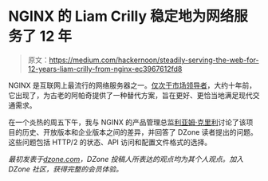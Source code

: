 # NGINX 的 Liam Crilly 稳定地为网络服务了 12 年

> 原文：<https://medium.com/hackernoon/steadily-serving-the-web-for-12-years-liam-crilly-from-nginx-ec3967612fd8>

NGINX 是互联网上最流行的网络服务器之一。[仅次于市场领导者](https://w3techs.com/technologies/details/ws-nginx/all/all)，大约十年前，它出现了，为古老的阿帕奇提供了一种替代方案，旨在更好、更恰当地满足现代交通需求。

在一个炎热的周五下午，我与 NGINX 的产品管理总监[利亚姆·克里利](https://www.linkedin.com/in/liamcrilly/?ppe=1)讨论了该项目的历史、开放版本和企业版本之间的差异，并回答了 DZone 读者提出的问题。这些问题包括 HTTP/2 的状态、API 访问和配置文件格式的选择。

*最初发表于*[*dzone.com*](https://dzone.com/articles/steadily-serving-the-web-for-12-years-liam-crilly)*，DZone 投稿人所表达的观点均为其个人观点。加入 DZone 社区，获得完整的会员体验。*